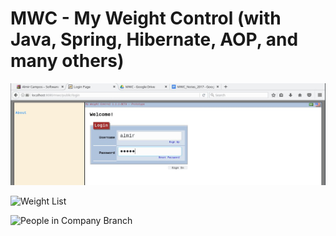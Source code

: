 # MWC - My Weight Control (with Java, Spring, Hibernate, AOP, and many others)



![Login](/screenshot/mwc-login.jpg)

![Weight List](https://github.com/almir-campos/mwc-spring-hibernate/blob/master/screenshot/mwc-series-details.jpg)

![People in Company Branch](https://github.com/almir-campos/mwc-spring-hibernate/blob/master/screenshot/mwc-list-people-in-branch.jpg/mwc-list-people-in-branch.jpg)


